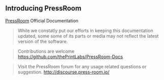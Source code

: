 ## Introducing PressRoom

[PressRoom](http://press-room.io/) Official Documentation

> While we constatly put our efforts in keeping this documentation updated,  some some of its parts or media may not reflect the latest version of the software. 

> Contributions are welcome
> https://github.com/thePrintLabs/PressRoom-Docs 

> 
> Visit the PressRoom forum for any usage related questions or suggestion.
> http://discourse.press-room.io/ 